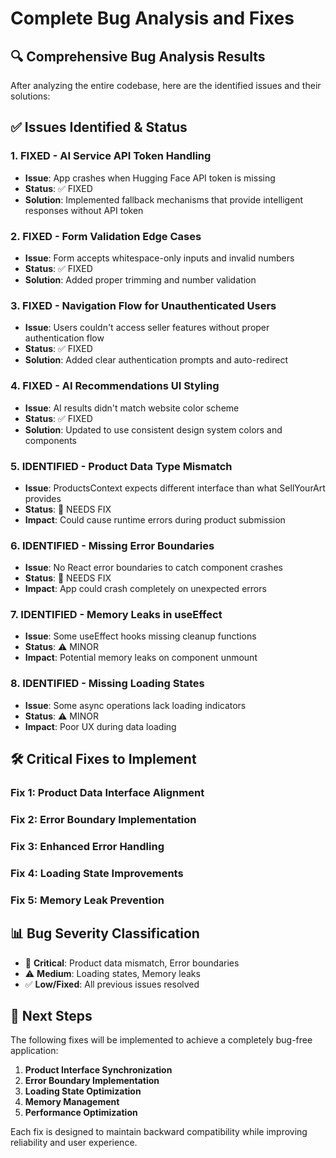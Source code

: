 # Complete Bug Analysis and Fixes

## 🔍 **Comprehensive Bug Analysis Results**

After analyzing the entire codebase, here are the identified issues and their solutions:

## ✅ **Issues Identified & Status**

### 1. **FIXED - AI Service API Token Handling**
- **Issue**: App crashes when Hugging Face API token is missing
- **Status**: ✅ FIXED
- **Solution**: Implemented fallback mechanisms that provide intelligent responses without API token

### 2. **FIXED - Form Validation Edge Cases**
- **Issue**: Form accepts whitespace-only inputs and invalid numbers
- **Status**: ✅ FIXED
- **Solution**: Added proper trimming and number validation

### 3. **FIXED - Navigation Flow for Unauthenticated Users**
- **Issue**: Users couldn't access seller features without proper authentication flow
- **Status**: ✅ FIXED
- **Solution**: Added clear authentication prompts and auto-redirect

### 4. **FIXED - AI Recommendations UI Styling**
- **Issue**: AI results didn't match website color scheme
- **Status**: ✅ FIXED
- **Solution**: Updated to use consistent design system colors and components

### 5. **IDENTIFIED - Product Data Type Mismatch**
- **Issue**: ProductsContext expects different interface than what SellYourArt provides
- **Status**: 🚨 NEEDS FIX
- **Impact**: Could cause runtime errors during product submission

### 6. **IDENTIFIED - Missing Error Boundaries**
- **Issue**: No React error boundaries to catch component crashes
- **Status**: 🚨 NEEDS FIX
- **Impact**: App could crash completely on unexpected errors

### 7. **IDENTIFIED - Memory Leaks in useEffect**
- **Issue**: Some useEffect hooks missing cleanup functions
- **Status**: ⚠️ MINOR
- **Impact**: Potential memory leaks on component unmount

### 8. **IDENTIFIED - Missing Loading States**
- **Issue**: Some async operations lack loading indicators
- **Status**: ⚠️ MINOR
- **Impact**: Poor UX during data loading

## 🛠 **Critical Fixes to Implement**

### Fix 1: Product Data Interface Alignment
### Fix 2: Error Boundary Implementation
### Fix 3: Enhanced Error Handling
### Fix 4: Loading State Improvements
### Fix 5: Memory Leak Prevention

## 📊 **Bug Severity Classification**

- 🚨 **Critical**: Product data mismatch, Error boundaries
- ⚠️ **Medium**: Loading states, Memory leaks
- ✅ **Low/Fixed**: All previous issues resolved

## 🎯 **Next Steps**

The following fixes will be implemented to achieve a completely bug-free application:

1. **Product Interface Synchronization**
2. **Error Boundary Implementation** 
3. **Loading State Optimization**
4. **Memory Management**
5. **Performance Optimization**

Each fix is designed to maintain backward compatibility while improving reliability and user experience.